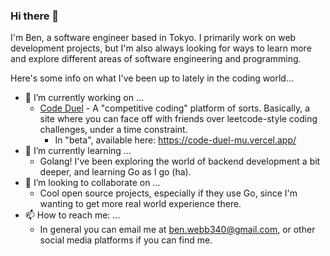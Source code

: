 ### Hi there 👋
I'm Ben, a software engineer based in Tokyo. I primarily work on web development projects, but I'm also always looking for ways to learn more and explore different areas of software engineering and programming.

Here's some info on what I've been up to lately in the coding world...

- 🔭 I’m currently working on ...
  * [Code Duel](https://github.com/webbben/code-duel) - A "competitive coding" platform of sorts. Basically, a site where you can face off with friends over leetcode-style coding challenges, under a time constraint.
    * In "beta", available here: https://code-duel-mu.vercel.app/
- 🌱 I’m currently learning ...
  * Golang! I've been exploring the world of backend development a bit deeper, and learning Go as I go (ha).
- 👯 I’m looking to collaborate on ...
  * Cool open source projects, especially if they use Go, since I'm wanting to get more real world experience there.
- 📫 How to reach me: ...
  * In general you can email me at ben.webb340@gmail.com, or other social media platforms if you can find me.

<!--
**webbben/webbben** is a ✨ _special_ ✨ repository because its `README.md` (this file) appears on your GitHub profile.

Here are some ideas to get you started:

- 🔭 I’m currently working on ...
- 🌱 I’m currently learning ...
- 👯 I’m looking to collaborate on ...
- 🤔 I’m looking for help with ...
- 💬 Ask me about ...
- 📫 How to reach me: ...
- ⚡ Fun fact: ...
-->
